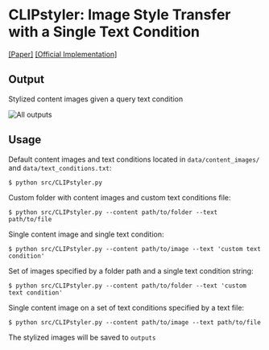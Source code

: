 # CLIPstyler: Image Style Transfer with a Single Text Condition
[[Paper]](https://arxiv.org/abs/2112.00374) [[Official Implementation]](https://github.com/cyclomon/CLIPstyler)

## Output
Stylized content images given a query text condition

![All outputs](outputs/output_all.png)


## Usage

Default content images and text conditions located in `data/content_images/` and `data/text_conditions.txt`:
```
$ python src/CLIPstyler.py
```

Custom folder with content images and custom text conditions file:
```
$ python src/CLIPstyler.py --content path/to/folder --text path/to/file
```

Single content image and single text condition:
```
$ python src/CLIPstyler.py --content path/to/image --text 'custom text condition'
```

Set of images specified by a folder path and a single text condition string:
```
$ python src/CLIPstyler.py --content path/to/folder --text 'custom text condition'
```

Single content image on a set of text conditions specified by a text file:
```
$ python src/CLIPstyler.py --content path/to/image --text path/to/file
```

The stylized images will be saved to `outputs`
